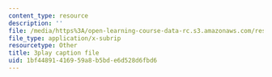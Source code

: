 ```yaml
---
content_type: resource
description: ''
file: /media/https%3A/open-learning-course-data-rc.s3.amazonaws.com/res-6-012-introduction-to-probability-spring-2018/1bf44891416959a8b5bde6d528d6fbd6_kuhlfBPQPq0.vtt
file_type: application/x-subrip
resourcetype: Other
title: 3play caption file
uid: 1bf44891-4169-59a8-b5bd-e6d528d6fbd6
---
```

